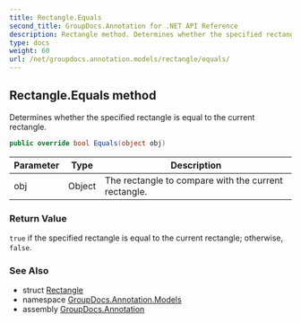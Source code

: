 ```yaml
---
title: Rectangle.Equals
second_title: GroupDocs.Annotation for .NET API Reference
description: Rectangle method. Determines whether the specified rectangle is equal to the current rectangle
type: docs
weight: 60
url: /net/groupdocs.annotation.models/rectangle/equals/
---
```

## Rectangle.Equals method

Determines whether the specified rectangle is equal to the current rectangle.

```csharp
public override bool Equals(object obj)
```

| Parameter | Type | Description |
| --- | --- | --- |
| obj | Object | The rectangle to compare with the current rectangle. |

### Return Value

`true` if the specified rectangle is equal to the current rectangle; otherwise, `false`.

### See Also

* struct [Rectangle](../)
* namespace [GroupDocs.Annotation.Models](../../rectangle/)
* assembly [GroupDocs.Annotation](../../../)


